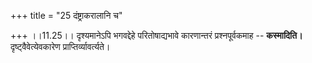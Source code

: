 +++
title = "25 दंष्ट्राकरालानि च"

+++
।।11.25।। दृश्यमानेऽपि भगवद्देहे परितोषाद्यभावे कारणान्तरं
प्रश्नपूर्वकमाह -- **कस्मादिति।** दृष्ट्वैवेत्येवकारेण
प्राप्तिर्व्यावर्त्यते।
